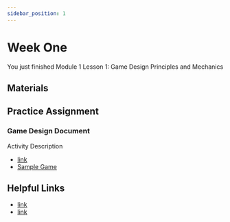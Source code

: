```yaml
---
sidebar_position: 1
---
```


# Week One

You just finished Module 1 Lesson 1: Game Design Principles and Mechanics

## Materials

## Practice Assignment

### Game Design Document

Activity Description

- [link](http://google.com)
- [Sample Game](http://google.com)

## Helpful Links

- [link](http://google.com)
- [link](http://google.com)
